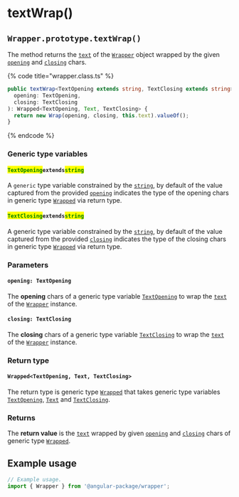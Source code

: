 # textWrap()

## `Wrapper.prototype.textWrap()`

The method returns the [`text`](../../../wrap/accessors/#wrap.prototype.text) of the [`Wrapper`](../../description.md) object wrapped by the given [`opening`](../../../wrap/accessors/#wrap.prototype.opening) and [`closing`](../../../wrap/accessors/#wrap.prototype.closing) chars.

{% code title="wrapper.class.ts" %}
```typescript
public textWrap<TextOpening extends string, TextClosing extends string>(
  opening: TextOpening,
  closing: TextClosing
): Wrapped<TextOpening, Text, TextClosing> {
  return new Wrap(opening, closing, this.text).valueOf();
}
```
{% endcode %}

### Generic type variables

#### <mark style="color:green;">**`TextOpening`**</mark>**`extends`**<mark style="color:green;">**`string`**</mark>

A `generic` type variable constrained by the [`string`](https://www.typescriptlang.org/docs/handbook/basic-types.html#string), by default of the value captured from the provided [`opening`](textwrap.md#opening-textopening) indicates the type of the opening chars in generic type [`Wrapped`](../../../type/wrapped.md)  via return type.

#### <mark style="color:green;">**`TextClosing`**</mark>**`extends`**<mark style="color:green;">**`string`**</mark>

A generic type variable constrained by the [`string`](https://www.typescriptlang.org/docs/handbook/basic-types.html#string), by default of the value captured from the provided [`closing`](textwrap.md#closing-textclosing) indicates the type of the closing chars in generic type [`Wrapped`](../../../type/wrapped.md) via return type.

### Parameters

#### `opening: TextOpening`

The **opening** chars of a generic type variable [`TextOpening`](textwrap.md#textopeningextendsstring) to wrap the [`text`](../../../wrap/accessors/#wrap.prototype.text) of the [`Wrapper`](../../description.md) instance.

#### `closing: TextClosing`

The **closing** chars of a generic type variable [`TextClosing`](textwrap.md#textclosingextendsstring) to wrap the [`text`](../../../wrap/accessors/#wrap.prototype.text) of the [`Wrapper`](../../description.md) instance.

### Return type

#### `Wrapped<TextOpening, Text, TextClosing>`

The return type is generic type [`Wrapped`](../../../type/wrapped.md) that takes generic type variables [`TextOpening`](textwrap.md#textopeningextendsstring), [`Text`](../../generic-type-variables.md#wrapper-less-than...-text-...greater-than) and [`TextClosing`](textwrap.md#textclosingextendsstring).

### Returns

The **return value** is the [`text`](../../../wrap/accessors/#wrap.prototype.text) wrapped by given [`opening`](textwrap.md#opening-textopening) and [`closing`](textwrap.md#closing-textclosing) chars of generic type [`Wrapped`](../../../type/wrapped.md).

## Example usage

```typescript
// Example usage.
import { Wrapper } from '@angular-package/wrapper';


```
